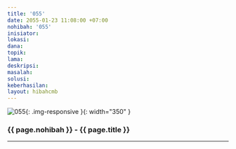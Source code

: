 ```yaml
---
title: '055'
date: 2055-01-23 11:08:00 +07:00
nohibah: '055'
inisiator:
lokasi:
dana:
topik:
lama:
deskripsi:
masalah:
solusi:
keberhasilan:
layout: hibahcmb
---
```


![055](/static/img/hibahcmb/055.png){: .img-responsive }{: width="350" }

### {{ page.nohibah }} - {{ page.title }}

---
